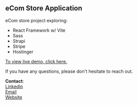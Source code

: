 ## eCom Store Application
eCom store project exploring:

- React Framework w/ Vite
- Sass
- Strapi
- Stripe
- Hostinger

<a href="https://hokostore.online/" target="_blank">To view live demo, click here.</a>

If you have any questions, please don't hesitate to reach out.

**Contact**:
<br>
<a href="https://www.linkedin.com/in/lewispakoti/" target="_blank">Linkedin</a>
<br>
<a href="mailto:lewispakoti@gmail.com" target="_blank">Email</a>
<br>
<a href="https://www.lewispak.dev" target="_blank">Website</a>
